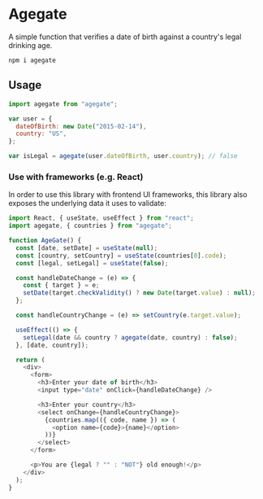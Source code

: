 # Agegate

A simple function that verifies a date of birth against a country's legal drinking age.

```
npm i agegate
```

## Usage

```js
import agegate from "agegate";

var user = {
  dateOfBirth: new Date("2015-02-14"),
  country: "US",
};

var isLegal = agegate(user.dateOfBirth, user.country); // false
```

### Use with frameworks (e.g. React)

In order to use this library with frontend UI frameworks, this library also exposes the underlying data it uses to validate:

```js
import React, { useState, useEffect } from "react";
import agegate, { countries } from "agegate";

function AgeGate() {
  const [date, setDate] = useState(null);
  const [country, setCountry] = useState(countries[0].code);
  const [legal, setLegal] = useState(false);

  const handleDateChange = (e) => {
    const { target } = e;
    setDate(target.checkValidity() ? new Date(target.value) : null);
  };

  const handleCountryChange = (e) => setCountry(e.target.value);

  useEffect(() => {
    setLegal(date && country ? agegate(date, country) : false);
  }, [date, country]);

  return (
    <div>
      <form>
        <h3>Enter your date of birth</h3>
        <input type="date" onClick={handleDateChange} />

        <h3>Enter your country</h3>
        <select onChange={handleCountryChange}>
          {countries.map(({ code, name }) => (
            <option name={code}>{name}</option>
          ))}
        </select>
      </form>

      <p>You are {legal ? "" : "NOT"} old enough!</p>
    </div>
  );
}
```
